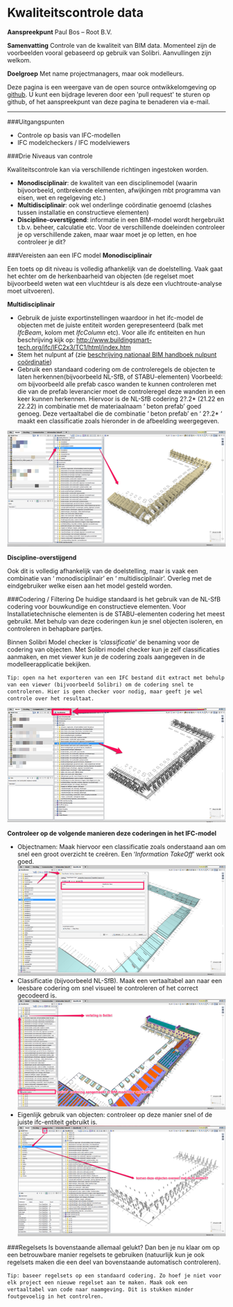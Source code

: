 Kwaliteitscontrole data
===========
**Aanspreekpunt**
Paul Bos – Root B.V.

**Samenvatting**
Controle van de kwaliteit van BIM data. Momenteel zijn de voorbeelden vooral gebaseerd op gebruik van Solibri. Aanvullingen zijn welkom. 

**Doelgroep**
Met name projectmanagers, maar ook modelleurs.

Deze pagina is een weergave van de open source ontwikkelomgeving op [github](https://github.com/BIM-Handboek-NL/BIM-kwaliteitscontrole). U kunt een bijdrage leveren door een 'pull request'  te sturen op github, of het aanspreekpunt van deze pagina te benaderen via e-mail. 

-----------

###Uitgangspunten
- Controle op basis van IFC-modellen
- IFC modelcheckers / IFC modelviewers

###Drie Niveaus van controle

Kwaliteitscontrole kan via verschillende richtingen ingestoken worden. 
- **Monodisciplinair**:  de kwaliteit van een disciplinemodel (waarin bijvoorbeeld, ontbrekende elementen, afwijkingen mbt programma van eisen, wet en regelgeving etc.)
- **Multidisciplinair**:  ook wel onderlinge coördinatie genoemd (clashes tussen installatie en constructieve elementen)
- **Discipline-overstijgend**: informatie in een BIM-model wordt hergebruikt t.b.v. beheer, calculatie etc.
Voor de verschillende doeleinden controleer je op verschillende zaken, maar waar moet je op letten, en hoe controleer je dit? 

###Vereisten aan een IFC model
**Monodisciplinair**

Een toets op dit niveau is volledig afhankelijk van de doelstelling. Vaak gaat het echter om de herkenbaarheid van objecten (de regelset moet bijvoorbeeld weten wat een vluchtdeur is als deze een vluchtroute-analyse moet uitvoeren). 

**Multidisciplinair**

- Gebruik de juiste exportinstellingen waardoor in het ifc-model de objecten met de juiste entiteit worden gerepresenteerd (balk met *IfcBeam*, kolom met *IfcColumn* etc). Voor alle ifc entiteiten en hun beschrijving kijk op: 
http://www.buildingsmart-tech.org/ifc/IFC2x3/TC1/html/index.htm
- Stem het nulpunt af (zie [beschrijving nationaal BIM handboek nulpunt coördinatie](http://nationaalbimhandboek.nl/onderwerpen/opzetten-van-nulpunt/))
- Gebruik een standaard codering om de controleregels de objecten te laten herkennen(bijvoorbeeld NL-SfB, of STABU-elementen)
Voorbeeld: om bijvoorbeeld alle prefab casco wanden te kunnen controleren met die van de prefab leverancier moet de controleregel deze wanden in een keer kunnen herkennen. Hiervoor is de NL-SfB codering 2?.2* (21.22 en 22.22) in combinatie met de materiaalnaam ‘ beton prefab’ goed genoeg. Deze vertaaltabel die de combinatie ‘ beton prefab’ en ‘ 2?.2* ‘ maakt een classificatie zoals hieronder in de afbeelding weergegeven. 

![filtering](https://raw.githubusercontent.com/BIM-Handboek-NL/BIM-kwaliteitscontrole/master/afbeeldingen/filtering.png)

 
**Discipline-overstijgend**

Ook dit is volledig afhankelijk van de doelstelling, maar is vaak een combinatie van ‘ monodisciplinair’  en ‘ multidisciplinair’.  Overleg met de eindgebruiker welke eisen aan het model gesteld worden.

###Codering / Filtering
De huidige standaard is het gebruik van de NL-SfB codering voor bouwkundige en constructieve elementen. Voor Installatietechnische elementen is de STABU-elementen codering het meest gebruikt. Met behulp van deze coderingen kun je snel objecten isoleren, en controleren in behapbare partjes.

Binnen Solibri Model checker is ‘*classificatie*’ de benaming voor de codering van objecten. Met Solibri model checker kun je zelf classificaties aanmaken, en met viewer kun je de codering zoals aangegeven in de modelleerapplicatie bekijken. 

    Tip: open na het exporteren van een IFC bestand dit extract met behulp van een viewer (bijvoorbeeld Solibri) om de codering snel te controleren. Hier is geen checker voor nodig, maar geeft je wel controle over het resultaat.

![Classification](https://raw.githubusercontent.com/BIM-Handboek-NL/BIM-kwaliteitscontrole/master/afbeeldingen/classificatie.png)

**Controleer op de volgende manieren deze coderingen in het IFC-model**

- Objectnamen: Maak hiervoor een classificatie zoals onderstaand aan om snel een groot overzicht te creëren. Een ‘*Information TakeOff*’ werkt ook goed. ![Naamgeving codering](https://raw.githubusercontent.com/BIM-Handboek-NL/BIM-kwaliteitscontrole/master/afbeeldingen/naamgeving_codering.png)
- Classificatie (bijvoorbeeld NL-SfB). Maak een vertaaltabel aan naar een leesbare codering om snel visueel te controleren of het correct gecodeerd is. ![Classificatie 2](https://raw.githubusercontent.com/BIM-Handboek-NL/BIM-kwaliteitscontrole/master/afbeeldingen/classificatie2.png)
- Eigenlijk gebruik van objecten: controleer op deze manier snel of de juiste ifc-entiteit gebruikt is.
![IFC Entiteit](https://raw.githubusercontent.com/BIM-Handboek-NL/BIM-kwaliteitscontrole/master/afbeeldingen/ifcentiteit.png)

###Regelsets
Is bovenstaande allemaal gelukt? Dan ben je nu klaar om op een betrouwbare manier regelsets te gebruiken (natuurlijk kun je ook regelsets maken die een deel van bovenstaande automatisch controleren).

    Tip: baseer regelsets op een standaard codering. Zo hoef je niet voor elk project een nieuwe regelset aan te maken. Maak ook een vertaaltabel van code naar naamgeving. Dit is stukken minder foutgevoelig in het controlren.





